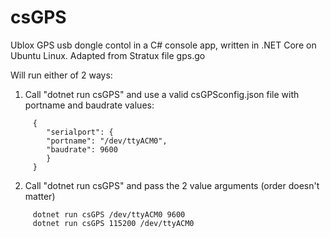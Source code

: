 # csGPS
Ublox GPS usb dongle contol in a C# console app, written in .NET Core on Ubuntu Linux.  Adapted from Stratux file gps.go

Will run either of 2 ways:

  1. Call "dotnet run csGPS" and use a valid csGPSconfig.json file with portname and baudrate values:
  ```
       {
          "serialport": {
          "portname": "/dev/ttyACM0",
          "baudrate": 9600
          }
       }
  ```
  
  2. Call "dotnet run csGPS" and pass the 2 value arguments (order doesn't matter)
  ```
       dotnet run csGPS /dev/ttyACM0 9600
       dotnet run csGPS 115200 /dev/ttyACM0
  ```
